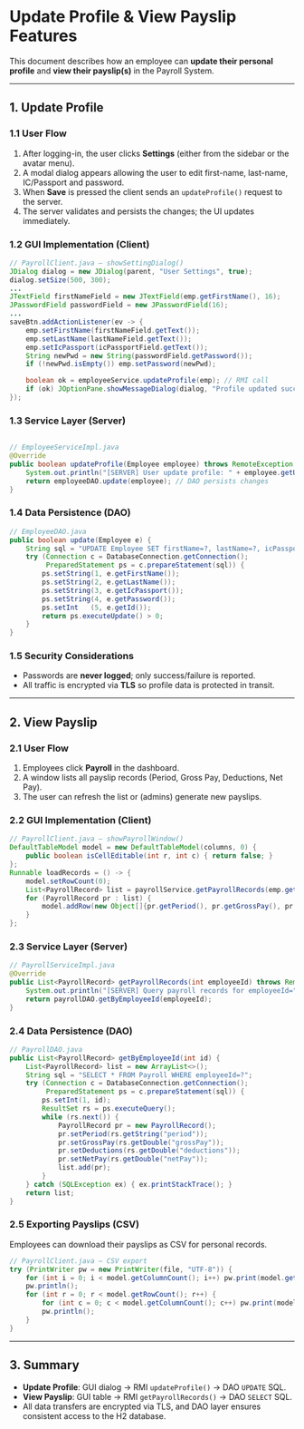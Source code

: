 # Update Profile & View Payslip Features

This document describes how an employee can **update their personal profile** and **view their payslip(s)** in the Payroll System.

---

## 1. Update Profile

### 1.1 User Flow
1. After logging-in, the user clicks **Settings** (either from the sidebar or the avatar menu).
2. A modal dialog appears allowing the user to edit first-name, last-name, IC/Passport and password.
3. When **Save** is pressed the client sends an `updateProfile()` request to the server.
4. The server validates and persists the changes; the UI updates immediately.

### 1.2 GUI Implementation (Client)
```java
// PayrollClient.java – showSettingDialog()
JDialog dialog = new JDialog(parent, "User Settings", true);
dialog.setSize(500, 300);
...
JTextField firstNameField = new JTextField(emp.getFirstName(), 16);
JPasswordField passwordField = new JPasswordField(16);
...
saveBtn.addActionListener(ev -> {
    emp.setFirstName(firstNameField.getText());
    emp.setLastName(lastNameField.getText());
    emp.setIcPassport(icPassportField.getText());
    String newPwd = new String(passwordField.getPassword());
    if (!newPwd.isEmpty()) emp.setPassword(newPwd);

    boolean ok = employeeService.updateProfile(emp); // RMI call
    if (ok) JOptionPane.showMessageDialog(dialog, "Profile updated successfully!");
});
```

### 1.3 Service Layer (Server)
```java

// EmployeeServiceImpl.java
@Override
public boolean updateProfile(Employee employee) throws RemoteException {
    System.out.println("[SERVER] User update profile: " + employee.getUsername());
    return employeeDAO.update(employee); // DAO persists changes
}
```

### 1.4 Data Persistence (DAO)
```java
// EmployeeDAO.java
public boolean update(Employee e) {
    String sql = "UPDATE Employee SET firstName=?, lastName=?, icPassport=?, password=? WHERE id=?";
    try (Connection c = DatabaseConnection.getConnection();
         PreparedStatement ps = c.prepareStatement(sql)) {
        ps.setString(1, e.getFirstName());
        ps.setString(2, e.getLastName());
        ps.setString(3, e.getIcPassport());
        ps.setString(4, e.getPassword());
        ps.setInt   (5, e.getId());
        return ps.executeUpdate() > 0;
    }
}
```

### 1.5 Security Considerations
* Passwords are **never logged**; only success/failure is reported.
* All traffic is encrypted via **TLS** so profile data is protected in transit.

---

## 2. View Payslip

### 2.1 User Flow
1. Employees click **Payroll** in the dashboard.
2. A window lists all payslip records (Period, Gross Pay, Deductions, Net Pay).
3. The user can refresh the list or (admins) generate new payslips.

### 2.2 GUI Implementation (Client)
```java
// PayrollClient.java – showPayrollWindow()
DefaultTableModel model = new DefaultTableModel(columns, 0) {
    public boolean isCellEditable(int r, int c) { return false; }
};
Runnable loadRecords = () -> {
    model.setRowCount(0);
    List<PayrollRecord> list = payrollService.getPayrollRecords(emp.getId());
    for (PayrollRecord pr : list) {
        model.addRow(new Object[]{pr.getPeriod(), pr.getGrossPay(), pr.getDeductions(), pr.getNetPay()});
    }
};
```

### 2.3 Service Layer (Server)
```java
// PayrollServiceImpl.java
@Override
public List<PayrollRecord> getPayrollRecords(int employeeId) throws RemoteException {
    System.out.println("[SERVER] Query payroll records for employeeId=" + employeeId);
    return payrollDAO.getByEmployeeId(employeeId);
}
```

### 2.4 Data Persistence (DAO)
```java
// PayrollDAO.java
public List<PayrollRecord> getByEmployeeId(int id) {
    List<PayrollRecord> list = new ArrayList<>();
    String sql = "SELECT * FROM Payroll WHERE employeeId=?";
    try (Connection c = DatabaseConnection.getConnection();
         PreparedStatement ps = c.prepareStatement(sql)) {
        ps.setInt(1, id);
        ResultSet rs = ps.executeQuery();
        while (rs.next()) {
            PayrollRecord pr = new PayrollRecord();
            pr.setPeriod(rs.getString("period"));
            pr.setGrossPay(rs.getDouble("grossPay"));
            pr.setDeductions(rs.getDouble("deductions"));
            pr.setNetPay(rs.getDouble("netPay"));
            list.add(pr);
        }
    } catch (SQLException ex) { ex.printStackTrace(); }
    return list;
}
```

### 2.5 Exporting Payslips (CSV)
Employees can download their payslips as CSV for personal records.
```java
// PayrollClient.java – CSV export
try (PrintWriter pw = new PrintWriter(file, "UTF-8")) {
    for (int i = 0; i < model.getColumnCount(); i++) pw.print(model.getColumnName(i) + (i<model.getColumnCount()-1?",":""));
    pw.println();
    for (int r = 0; r < model.getRowCount(); r++) {
        for (int c = 0; c < model.getColumnCount(); c++) pw.print(model.getValueAt(r,c) + (c<model.getColumnCount()-1?",":""));
        pw.println();
    }
}
```

---

## 3. Summary
* **Update Profile**: GUI dialog → RMI `updateProfile()` → DAO `UPDATE` SQL.
* **View Payslip**: GUI table → RMI `getPayrollRecords()` → DAO `SELECT` SQL.
* All data transfers are encrypted via TLS, and DAO layer ensures consistent access to the H2 database.
